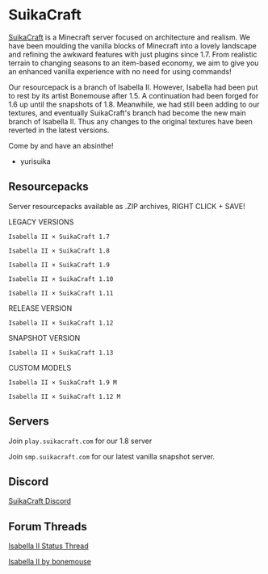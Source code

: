 # SuikaCraft

[SuikaCraft](http://suikacraft.com) is a Minecraft server focused on architecture and realism.  We have been moulding the vanilla blocks of Minecraft into a lovely landscape and refining the awkward features with just plugins since 1.7.  From realistic terrain to changing seasons to an item-based economy, we aim to give you an enhanced vanilla experience with no need for using commands!

Our resourcepack is a branch of Isabella II.  However, Isabella had been put to rest by its artist Bonemouse after 1.5.  A continuation had been forged for 1.6 up until the snapshots of 1.8.  Meanwhile, we had still been adding to our textures, and eventually SuikaCraft's branch had become the new main branch of Isabella II.  Thus any changes to the original textures have been reverted in the latest versions.

Come by and have an absinthe!

- yurisuika

## Resourcepacks

Server resourcepacks available as .ZIP archives, RIGHT CLICK + SAVE!

LEGACY VERSIONS

`Isabella II × SuikaCraft 1.7`

`Isabella II × SuikaCraft 1.8`

`Isabella II × SuikaCraft 1.9`

`Isabella II × SuikaCraft 1.10`

`Isabella II × SuikaCraft 1.11`

RELEASE VERSION

`Isabella II × SuikaCraft 1.12`

SNAPSHOT VERSION

`Isabella II × SuikaCraft 1.13`

CUSTOM MODELS

`Isabella II × SuikaCraft 1.9 M`

`Isabella II × SuikaCraft 1.12 M`

## Servers

Join `play.suikacraft.com` for our 1.8 server

Join `smp.suikacraft.com` for our latest vanilla snapshot server.

## Discord

[SuikaCraft Discord](https://discord.gg/0zdNEkQle7Qg9C1H)

## Forum Threads

[Isabella II Status Thread](http://www.minecraftforum.net/forums/mapping-and-modding-java-edition/resource-packs/resource-pack-discussion/2745599)

[Isabella II by bonemouse](http://www.minecraftforum.net/forums/mapping-and-modding-java-edition/resource-packs/1226573)
